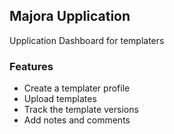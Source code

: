 ## Majora Upplication

Upplication Dashboard for templaters

### Features

* Create a templater profile
* Upload templates
* Track the template versions
* Add notes and comments